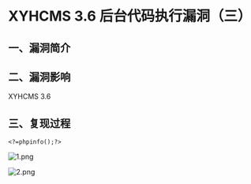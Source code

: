 XYHCMS 3.6 后台代码执行漏洞（三）
=================================

一、漏洞简介
------------

二、漏洞影响
------------

XYHCMS 3.6

三、复现过程
------------

    <?=phpinfo();?>

![1.png](resource/XYHCMS3.6后台代码执行漏洞(三)/media/rId24.png)

![2.png](resource/XYHCMS3.6后台代码执行漏洞(三)/media/rId25.png)
